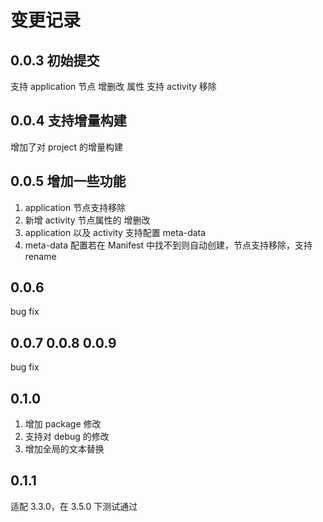 # 变更记录

## 0.0.3 初始提交
支持 application 节点 增删改 属性
支持 activity 移除

## 0.0.4 支持增量构建
增加了对 project 的增量构建

## 0.0.5 增加一些功能
1. application 节点支持移除
2. 新增 activity 节点属性的 增删改
3. application 以及 activity 支持配置 meta-data
4. meta-data 配置若在 Manifest 中找不到则自动创建，节点支持移除，支持 rename

## 0.0.6
bug fix

## 0.0.7 0.0.8 0.0.9
bug fix

## 0.1.0
1. 增加 package 修改
2. 支持对 debug 的修改
3. 增加全局的文本替换

## 0.1.1
适配 3.3.0，在 3.5.0 下测试通过
